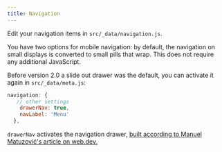 ```yaml
---
title: Navigation
---
```


Edit your navigation items in `src/_data/navigation.js`.

You have two options for mobile navigation: by default, the navigation on small displays is converted to small pills that wrap. This does not require any additional JavaScript.

Before version 2.0 a slide out drawer was the default, you can activate it again in `src/_data/meta.js`:

```js
navigation: {
   // other settings
    drawerNav: true,
    navLabel: 'Menu'
  },
```

`drawerNav` activates the navigation drawer, [built according to Manuel Matuzović's article on web.dev.](https://web.dev/articles/website-navigation)